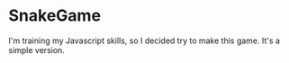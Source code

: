 # SnakeGame
I'm training my Javascript skills, so I decided try to make this game. It's a simple version.
